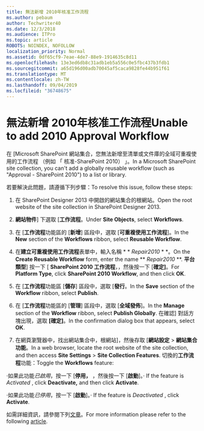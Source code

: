 ```yaml
---
title: 無法新增 2010年核准工作流程
ms.author: pebaum
author: Techwriter40
ms.date: 12/3/2018
ms.audience: ITPro
ms.topic: article
ROBOTS: NOINDEX, NOFOLLOW
localization_priority: Normal
ms.assetid: 0df65cf9-7eae-4de7-88e9-1914635c8d11
ms.openlocfilehash: 13e3ed6db8c31adb1eb5a556c0e5fbc437b3fdb1
ms.sourcegitcommit: a65d196d00adb70045af5caca9828fe44b951f61
ms.translationtype: MT
ms.contentlocale: zh-TW
ms.lasthandoff: 09/04/2019
ms.locfileid: "36748675"
---
```

# <a name="unable-to-add-2010-approval-workflow"></a><span data-ttu-id="cbf56-102">無法新增 2010年核准工作流程</span><span class="sxs-lookup"><span data-stu-id="cbf56-102">Unable to add 2010 Approval Workflow</span></span>

<span data-ttu-id="cbf56-103">在 [Microsoft SharePoint 網站集合，您無法新增至清單或文件庫的全域可重複使用的工作流程 （例如 「 核准-SharePoint 2010） 」。</span><span class="sxs-lookup"><span data-stu-id="cbf56-103">In a Microsoft SharePoint site collection, you can't add a globally reusable workflow (such as "Approval - SharePoint 2010") to a list or library.</span></span>
  
<span data-ttu-id="cbf56-104">若要解決此問題，請遵循下列步驟：</span><span class="sxs-lookup"><span data-stu-id="cbf56-104">To resolve this issue, follow these steps:</span></span> 
  
1. <span data-ttu-id="cbf56-105">在 SharePoint Designer 2013 中開啟的網站集合的根網站。</span><span class="sxs-lookup"><span data-stu-id="cbf56-105">Open the root website of the site collection in SharePoint Designer 2013.</span></span>
  
2. <span data-ttu-id="cbf56-106">**網站物件**] 下選取 [**工作流程**。</span><span class="sxs-lookup"><span data-stu-id="cbf56-106">Under **Site Objects**, select **Workflows**.</span></span> 
  
3. <span data-ttu-id="cbf56-107">在 [**工作流程**功能區的 [**新增**] 區段中，選取 [**可重複使用工作流程**]。</span><span class="sxs-lookup"><span data-stu-id="cbf56-107">In the **New** section of the **Workflows** ribbon, select **Reusable Workflow**.</span></span> 
  
4. <span data-ttu-id="cbf56-108">在**建立可重複使用工作流程**表單中，輸入名稱 \* \* *Repair2010* \* \*。</span><span class="sxs-lookup"><span data-stu-id="cbf56-108">On the **Create Reusable Workflow** form, enter the name \*\* *Repair2010* \*\*.</span></span> <span data-ttu-id="cbf56-109">**平台類型**] 按一下 [ **SharePoint 2010 工作流程**，，然後按一下 [**確定]**。</span><span class="sxs-lookup"><span data-stu-id="cbf56-109">For **Platform Type**, click **SharePoint 2010 Workflow**, and then click **OK**.</span></span> 
  
1. <span data-ttu-id="cbf56-110">在 [**工作流程**功能區 [**儲存**] 區段中，選取 [**發行**。</span><span class="sxs-lookup"><span data-stu-id="cbf56-110">In the **Save** section of the **Workflow** ribbon, select **Publish**.</span></span> 
  
2. <span data-ttu-id="cbf56-111">在 [**工作流程**功能區的 [**管理**] 區段中，選取 [**全域發佈**]。</span><span class="sxs-lookup"><span data-stu-id="cbf56-111">In the **Manage** section of the **Workflow** ribbon, select **Publish Globally**.</span></span> <span data-ttu-id="cbf56-112">在確認] 對話方塊出現，選取 **[確定]**。</span><span class="sxs-lookup"><span data-stu-id="cbf56-112">In the confirmation dialog box that appears, select **OK**.</span></span> 
  
3. <span data-ttu-id="cbf56-113">在網頁瀏覽器中，找出網站集合中，根網站]，然後存取 [**網站設定** \> **網站集合功能**。</span><span class="sxs-lookup"><span data-stu-id="cbf56-113">In a web browser, locate the root website of the site collection, and then access **Site Settings** \> **Site Collection Features**.</span></span> <span data-ttu-id="cbf56-114">切換的**工作流程**功能：</span><span class="sxs-lookup"><span data-stu-id="cbf56-114">Toggle the **Workflows** feature:</span></span> 
  
<span data-ttu-id="cbf56-115">·如果此功能*已啟用*，按一下 [**停用，** ，然後按一下 [**啟動**]。</span><span class="sxs-lookup"><span data-stu-id="cbf56-115">· If the feature is  *Activated*  , click **Deactivate,** and then click **Activate**.</span></span> 
  
<span data-ttu-id="cbf56-116">·如果此功能*已停用*，按一下 [**啟動**]。</span><span class="sxs-lookup"><span data-stu-id="cbf56-116">· If the feature is  *Deactivated*  , click **Activate**.</span></span> 
  
<span data-ttu-id="cbf56-117">如需詳細資訊，請參閱下列[文章](https://go.microsoft.com/fwlink/?linkid=2047770&amp;clcid=0x409)。</span><span class="sxs-lookup"><span data-stu-id="cbf56-117">For more information please refer to the following [article](https://go.microsoft.com/fwlink/?linkid=2047770&amp;clcid=0x409).</span></span>
  

